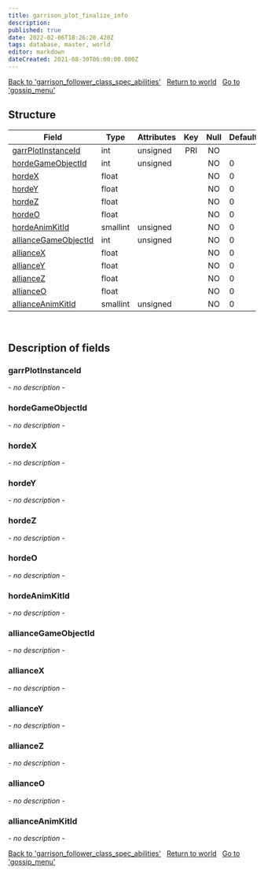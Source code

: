 ```yaml
---
title: garrison_plot_finalize_info
description: 
published: true
date: 2022-02-06T18:26:20.420Z
tags: database, master, world
editor: markdown
dateCreated: 2021-08-30T06:00:00.000Z
---
```


<a href="https://trinitycore.info/en/database/master/world/garrison_follower_class_spec_abilities" class="mt-5 v-btn v-btn--depressed v-btn--flat v-btn--outlined theme--light v-size--default darkblue--text text--lighten-3"><span class="v-btn__content"><i aria-hidden="true" class="v-icon notranslate v-icon--left mdi mdi-arrow-left theme--light"></i><span>Back to 'garrison_follower_class_spec_abilities'</span></span></a>&nbsp;&nbsp;&nbsp;<a href="https://trinitycore.info/en/database/master/world/home" class="mt-5 v-btn v-btn--depressed v-btn--flat v-btn--outlined theme--light v-size--default darkblue--text text--lighten-3"><span class="v-btn__content"><i aria-hidden="true" class="v-icon notranslate v-icon--left mdi mdi-home-outline theme--light"></i><span>Return to world</span></span></a>&nbsp;&nbsp;&nbsp;<a href="https://trinitycore.info/en/database/master/world/gossip_menu" class="mt-5 v-btn v-btn--depressed v-btn--flat v-btn--outlined theme--light v-size--default darkblue--text text--lighten-3"><span class="v-btn__content"><span>Go to 'gossip_menu'</span><i aria-hidden="true" class="v-icon notranslate v-icon--right mdi mdi-arrow-right theme--light"></i></span></a>

## Structure

| Field | Type | Attributes | Key | Null | Default | Extra | Comment |
| --- | --- | --- | :---: | :---: | --- | --- | --- |
| [garrPlotInstanceId](#garrplotinstanceid) | int | unsigned | PRI | NO |  |  |  |
| [hordeGameObjectId](#hordegameobjectid) | int | unsigned |  | NO | 0 |  |  |
| [hordeX](#hordex) | float |  |  | NO | 0 |  |  |
| [hordeY](#hordey) | float |  |  | NO | 0 |  |  |
| [hordeZ](#hordez) | float |  |  | NO | 0 |  |  |
| [hordeO](#hordeo) | float |  |  | NO | 0 |  |  |
| [hordeAnimKitId](#hordeanimkitid) | smallint | unsigned |  | NO | 0 |  |  |
| [allianceGameObjectId](#alliancegameobjectid) | int | unsigned |  | NO | 0 |  |  |
| [allianceX](#alliancex) | float |  |  | NO | 0 |  |  |
| [allianceY](#alliancey) | float |  |  | NO | 0 |  |  |
| [allianceZ](#alliancez) | float |  |  | NO | 0 |  |  |
| [allianceO](#allianceo) | float |  |  | NO | 0 |  |  |
| [allianceAnimKitId](#allianceanimkitid) | smallint | unsigned |  | NO | 0 |  |  |
&nbsp;
## Description of fields

### garrPlotInstanceId
*- no description -*
&nbsp;

### hordeGameObjectId
*- no description -*
&nbsp;

### hordeX
*- no description -*
&nbsp;

### hordeY
*- no description -*
&nbsp;

### hordeZ
*- no description -*
&nbsp;

### hordeO
*- no description -*
&nbsp;

### hordeAnimKitId
*- no description -*
&nbsp;

### allianceGameObjectId
*- no description -*
&nbsp;

### allianceX
*- no description -*
&nbsp;

### allianceY
*- no description -*
&nbsp;

### allianceZ
*- no description -*
&nbsp;

### allianceO
*- no description -*
&nbsp;

### allianceAnimKitId
*- no description -*
&nbsp;

<a href="https://trinitycore.info/en/database/master/world/garrison_follower_class_spec_abilities" class="mt-5 v-btn v-btn--depressed v-btn--flat v-btn--outlined theme--light v-size--default darkblue--text text--lighten-3"><span class="v-btn__content"><i aria-hidden="true" class="v-icon notranslate v-icon--left mdi mdi-arrow-left theme--light"></i><span>Back to 'garrison_follower_class_spec_abilities'</span></span></a>&nbsp;&nbsp;&nbsp;<a href="https://trinitycore.info/en/database/master/world/home" class="mt-5 v-btn v-btn--depressed v-btn--flat v-btn--outlined theme--light v-size--default darkblue--text text--lighten-3"><span class="v-btn__content"><i aria-hidden="true" class="v-icon notranslate v-icon--left mdi mdi-home-outline theme--light"></i><span>Return to world</span></span></a>&nbsp;&nbsp;&nbsp;<a href="https://trinitycore.info/en/database/master/world/gossip_menu" class="mt-5 v-btn v-btn--depressed v-btn--flat v-btn--outlined theme--light v-size--default darkblue--text text--lighten-3"><span class="v-btn__content"><span>Go to 'gossip_menu'</span><i aria-hidden="true" class="v-icon notranslate v-icon--right mdi mdi-arrow-right theme--light"></i></span></a>

